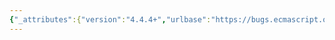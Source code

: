 ```yaml
---
{"_attributes":{"version":"4.4.4+","urlbase":"https://bugs.ecmascript.org/","maintainer":"dherman@mozilla.com"},"bug":{"bug_id":1463,"creation_ts":"2013-05-02 08:47:00 -0700","short_desc":"add splinter review extension to this bz instance","delta_ts":"2013-05-02 08:47:49 -0700","product":"TC39 Infrastructure","component":"bugzilla","version":"unspecified","rep_platform":"All","op_sys":"All","bug_status":"CONFIRMED","priority":"Normal","bug_severity":"enhancement","everconfirmed":true,"reporter":{"uid":"trbaker","name":"Trevor Baker"},"assigned_to":{"uid":"dherman","name":"Dave Herman"},"long_desc":{"commentid":3700,"comment_count":0,"who":{"uid":"trbaker","name":"Trevor Baker"},"bug_when":"2013-05-02 08:47:49 -0700","thetext":"Add Splinter BZ Extension to this instance to allow peer review and comments on attachments, similar to what is installed on bmo\n\nreference:\nhttps://bugzilla.mozilla.org/show_bug.cgi?id=570786"}}}
---
```

